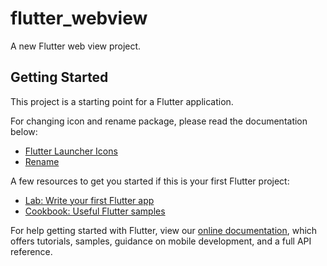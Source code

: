 # flutter_webview

A new Flutter web view project.

## Getting Started

This project is a starting point for a Flutter application.

For changing icon and rename package, please read the documentation below:
- [Flutter Launcher Icons](https://pub.dev/packages/flutter_launcher_icons)
- [Rename](https://pub.dev/packages/rename)

A few resources to get you started if this is your first Flutter project:

- [Lab: Write your first Flutter app](https://flutter.dev/docs/get-started/codelab)
- [Cookbook: Useful Flutter samples](https://flutter.dev/docs/cookbook)

For help getting started with Flutter, view our
[online documentation](https://flutter.dev/docs), which offers tutorials,
samples, guidance on mobile development, and a full API reference.
